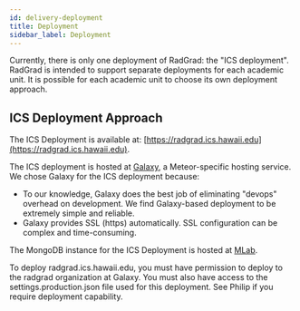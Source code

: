 ```yaml
---
id: delivery-deployment
title: Deployment
sidebar_label: Deployment
---
```


Currently, there is only one deployment of RadGrad: the "ICS deployment". RadGrad is intended to support separate deployments for each academic unit. It is possible for each academic unit to choose its own deployment approach.

## ICS Deployment Approach

The ICS Deployment is available at: [https://radgrad.ics.hawaii.edu](https://radgrad.ics.hawaii.edu).

The ICS deployment is hosted at [Galaxy](https://www.meteor.com/hosting), a Meteor-specific hosting service. We chose Galaxy for the ICS deployment because:

  * To our knowledge, Galaxy does the best job of eliminating "devops" overhead on development. We find Galaxy-based deployment to be extremely simple and reliable.
  * Galaxy provides SSL (https) automatically. SSL configuration can be complex and time-consuming.
  
The MongoDB instance for the ICS Deployment is hosted at [MLab](https://mlab.com/).

To deploy radgrad.ics.hawaii.edu, you must have permission to deploy to the radgrad organization at Galaxy. You must also have access to the settings.production.json file used for this deployment. See Philip if you require deployment capability.
